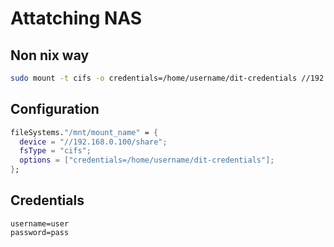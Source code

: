 # Attatching NAS

## Non nix way
```bash
sudo mount -t cifs -o credentials=/home/username/dit-credentials //192.168.0.100/share
```

## Configuration
```nix
fileSystems."/mnt/mount_name" = {
  device = "//192.168.0.100/share";
  fsType = "cifs";
  options = ["credentials=/home/username/dit-credentials"];
};

```

## Credentials
```
username=user
password=pass
```
